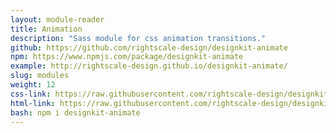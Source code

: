 ```yaml
---
layout: module-reader
title: Animation
description: "Sass module for css animation transitions."
github: https://github.com/rightscale-design/designkit-animate
npm: https://www.npmjs.com/package/designkit-animate
example: http://rightscale-design.github.io/designkit-animate/
slug: modules
weight: 12
css-link: https://raw.githubusercontent.com/rightscale-design/designkit-animate/master/src/scss/_designkit-animate.scss
html-link: https://raw.githubusercontent.com/rightscale-design/designkit-animate/master/index.html
bash: npm i designkit-animate
---
```

